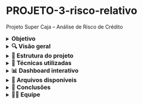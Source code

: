 # PROJETO-3-risco-relativo

Projeto Super Caja – Análise de Risco de Crédito

  </details>
  
  <details>
  <summary><strong style="font-size: 16px;">Objetivo</strong></summary>

Este repositório contém a análise completa do projeto Super Caja, cujo objetivo foi automatizar a avaliação de risco de crédito para um banco fictício, utilizando técnicas de análise de dados, estatística e visualização.

  </details>
  
  <details>
  <summary><strong style="font-size: 16px;">🔍 Visão geral</strong></summary>

Diante do aumento da demanda por crédito e da alta inadimplência, propusemos uma solução baseada em dados para:

- Avaliar o risco de crédito de forma automatizada

- Identificar perfis de risco com base em comportamento financeiro e demográfico

- Apoiar decisões de concessão de crédito com uma métrica objetiva

  </details>
  
  <details>
  <summary><strong style="font-size: 16px;">📁 Estrutura do projeto</strong></summary>

Etapa

Descrição

1. Importação de Dados: Importação e integração no BigQuery das 4 bases fornecidas (CSV)

2. Limpeza dos Dados: Tratamento de nulos, duplicados, padronização de textos e tipos de dados

3. Enriquecimento: Criação de novas variáveis, joins e flags de comportamento

4. Análise Exploratória: Correlações, estatísticas descritivas e agrupamentos

5. Risco Relativo: Cálculo por quartis e criação do score de risco

6. Validação: Matriz de confusão: comparação entre previsão e realidade

7. Visualização: Dashboard interativo no Looker Studio

  </details>
  
  <details>
  <summary><strong style="font-size: 16px;">🧮 Técnicas utilizadas</strong></summary>

- SQL no BigQuery

- Estatística descritiva (média, mediana, desvio padrão, percentis)

- Correlação entre variáveis

- Intervalo interquartil (IQR) para detectar outliers

- Risco relativo por quartis

- Score composto para classificação de inadimplência

- Matriz de confusão para validação do modelo

  </details>
  
  <details>
  <summary><strong style="font-size: 16px;">📊 Dashboard interativo</strong></summary>

[🔗 Acessar o Dashboard no Looker Studio] (https://lookerstudio.google.com/s/smYtOy09NWM)

Inclui:

- Scorecards

- Gráficos univariados e bivariados

- Tabelas interativas com destaques visuais

- Filtros por idade, renda, score e tipo de empréstimo

  </details>
  
  <details>
  <summary><strong style="font-size: 16px;">🧾 Arquivos disponíveis</strong></summary>

ficha_tecnica.txt: descrição detalhada de todas as etapas

queries.sql: todas as queries utilizadas para limpeza, cálculo e análise

README.md: este arquivo

  </details>
  
  <details>
  <summary><strong style="font-size: 16px;">💬 Conclusões</strong></summary>

Faixas de menor renda e mais jovens concentram maior risco

Score de risco composto foi eficaz para prever inadimplência

Risco relativo por quartil revelou insights de segmentação poderosos

Visualização facilitou a comunicação dos resultados com stakeholders

  </details>
  
  <details>
  <summary><strong style="font-size: 16px;">👩‍💻 Equipe</strong></summary>

Cassia – Analista de Dados | Projeto Super Caja – Bootcamp

